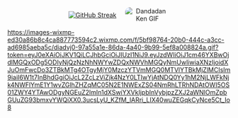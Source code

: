 <div align="center" style="display: flex; justify-content: center; align-items: center; gap: 20px; flex-wrap: wrap;">
<a href="https://git.io/streak-stats"><img src="https://streak-stats.demolab.com?user=BryanLomerio&theme=midnight-purple&short_numbers=true" alt="GitHub Streak" /></a>
  <img src="https://media1.tenor.com/m/fw-MBeOxEUEAAAAC/dandadan-ken.gif" alt="Dandadan Ken GIF" style="max-width: 100px; border-radius: 10px;" />
</div>

https://images-wixmp-ed30a86b8c4ca887773594c2.wixmp.com/f/5bf98764-20b0-444c-a3cc-ad6985aeba5c/diadvj0-97a55a1e-86da-4a40-9b99-5ef8a008824a.gif?token=eyJ0eXAiOiJKV1QiLCJhbGciOiJIUzI1NiJ9.eyJzdWIiOiJ1cm46YXBwOjdlMGQxODg5ODIyNjQzNzNhNWYwZDQxNWVhMGQyNmUwIiwiaXNzIjoidXJuOmFwcDo3ZTBkMTg4OTgyMjY0MzczYTVmMGQ0MTVlYTBkMjZlMCIsIm9iaiI6W1t7InBhdGgiOiJcL2ZcLzViZjk4NzY0LTIwYjAtNDQ0Yy1hM2NjLWFkNjk4NWFlYmE1Y1wvZGlhZHZqMC05N2E1NWExZS04NmRhLTRhNDAtOWI5OS01ZWY4YTAwODgyNGEuZ2lmIn1dXSwiYXVkIjpbInVybjpzZXJ2aWNlOmZpbGUuZG93bmxvYWQiXX0.3ucsLyU_KZfM_lARri_LIX40wuZEGqkCyNce5Ct_Io8
